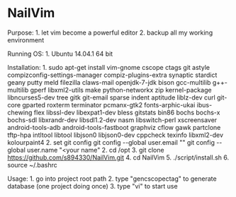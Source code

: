 NailVim
=======

Purpose:
    1. let vim become a powerful editor
    2. backup all my working environment

Running OS:
	1. Ubuntu 14.04.1 64 bit

Installation:
	1. sudo apt-get install vim-gnome cscope ctags git astyle compizconfig-settings-manager compiz-plugins-extra synaptic stardict geany putty meld filezilla claws-mail openjdk-7-jdk bison gcc-multilib g++-multilib gperf libxml2-utils make python-networkx zip kernel-package libncurses5-dev tree gitk git-email sparse indent aptitude liblz-dev curl git-core gparted roxterm terminator pcmanx-gtk2 fonts-arphic-ukai ibus-chewing flex libssl-dev libexpat1-dev bless gitstats bin86 bochs bochs-x bochs-sdl libxrandr-dev libsdl1.2-dev nasm libswitch-perl xscreensaver android-tools-adb android-tools-fastboot graphviz cflow gawk partclone tftp-hpa intltool libtool libjson0 libjson0-dev cppcheck texinfo libxml2-dev kolourpaint4
	2. set git config
		git config --global user.email "<your mail>"
		git config --global user.name "<your name"
	2. cd /opt
	3. git clone https://github.com/s894330/NailVim.git
	4. cd NailVim
	5. ./script/install.sh
	6. source ~/.bashrc

Usage:
	1. go into project root path
	2. type "gencscopectag" to generate database (one project doing once)
	3. type "vi" to start use

